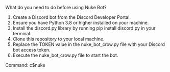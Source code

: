 What do you need to do before using Nuke Bot?

1. Create a Discord bot from the Discord Developer Portal.
2. Ensure you have Python 3.8 or higher installed on your machine.
3. Install the discord.py library by running pip install discord.py in your terminal.
4. Clone this repository to your local machine.
5. Replace the TOKEN value in the nuke_bot_crow.py file with your Discord bot access token.
6. Execute the nuke_bot_crow.py file to start the bot.

Command: c$nuke
